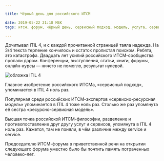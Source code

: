 ```yaml
---

title: Чёрный день для российского ИТСМ

date: 2019-05-22 21:18 MSK
tags: итсм, форум, чёрный день, сервисный подход, модель, услуга, сервис

---
```


Дочитывал ITIL 4, и с каждой прочитанной страницей таяла надежда. На 3/4 текста терпение кончилось и остаток пролистал поиском. Ребята, это катастрофа. Двадцать лет усилий российского ИТСМ-сообщества пропали даром. Конференции, выступления, статьи, книги, форумы, онлайн-курсы — ничего не помогло, результат нулевой.

![обложка ITIL 4](/images/itil4cover.jpg "обложка ITIL 4")

Главное изобретение российского ИТСМа, «сервисный подход», упоминается в ITIL 4 ноль раз.

Популярная среди российских ИТСМ-экспертов «сервисно-ресурсная модель» упоминается в ITIL 4 тоже ноль раз. Столько же раз упомянута её сестра «ресурсно-сервисная модель».

Высшая точка российской ИТСМ-философии, разделение и противопоставление друг другу услуг и сервисов, упомянута в ITIL 4 ноль раз. Кажется, там не поняли, в чём различие между service и service.

Председателю ИТСМ-форума в приветственной речи на открытии следующего форума уместно было бы почтить память потраченных человеко-лет.
